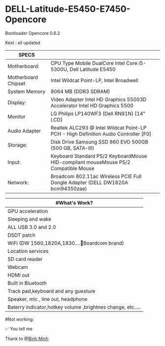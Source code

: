 # DELL-Latitude-E5450-E7450-Opencore

Bootloader Opencore 0.6.2

Kext : all updated

| SPECS |   |
|---|---|
|Motherboard:|CPU Type Mobile DualCore Intel Core i5-5300U, Dell Latitude E5450|
|Motherboard Chipset| Intel Wildcat Point-LP, Intel Broadwell|
|System Memory| 8064 MB (DDR3 SDRAM)|
|Display:|Video Adapter Intel HD Graphics 55003D Accelerator Intel HD Graphics 5500|
|Monitor| LG Philips LP140WF3 (Dell RN91N) [14" LCD]|
|Audio Adapter| Realtek ALC293 @ Intel Wildcat Point-LP PCH - High Definition Audio Controller [F0]|
|Storage:|Disk Drive Samsung SSD 860 EVO 500GB (500 GB, SATA-III)|
|Input:|Keyboard Standard PS/2 KeyboardMouse HID-compliant mouseMouse PS/2 Compatible Mouse|
|Network:| Broadcom 802.11ac Wireless PCIE Full Dongle Adapter (DELL DW1820A bcm94350zae)|


| #What's Work? | 
|--------------------------------------------------------------|
|  GPU acceleration|
|  Sleeping and wake|
|  ALL USB 3.0 and 2.0|
|  DSDT patch|
|  WiFi (DW 1560,1820A,1830....Boardcom brand)|
|  Location services|
|  SD card reader|
|  Webcam|
|  HDMI out|
|  Built in Bluetooth|
|  Track pad,keyboard and any guesture|
|  Speaker, mic , line out, headphone|
|  Baterry indicator,hotkey volume ,brightnes change, etc.....|


#Not working:

✅ You tell me


Thank to @[Bình Minh](https://www.facebook.com/groups/vnohackintosh/permalink/3441630992550461/)
